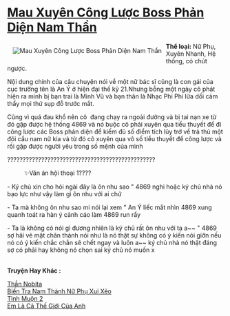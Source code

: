 <a href="https://utruyen.com/truyen/mau-xuyen-cong-luoc-boss-phan-dien-nam-than/18853/" title="Mau Xuyên Công Lược Boss Phản Diện Nam Thần"><h1>Mau Xuyên Công Lược Boss Phản Diện Nam Thần</h1></a><div style="display:table"><img align="right" style="float: left; padding: 10px;" src="https://utruyen.com/images/story/200x260/mau-xuyen-cong-luoc-boss-phan-dien-nam-than.jpg" alt="Mau Xuyên Công Lược Boss Phản Diện Nam Thần"><b>Thể loại:</b> Nữ Phụ, Xuyên Nhanh, Hệ thống, có chút ngược.<p></p>Nội dung chính của câu chuyện nói về một nữ bác sĩ cũng là con gái của cục trưởng tên là An Ý ở hiện đại thế kỷ 21.Nhưng bỗng một ngày cô phát hiện ra mình bị bạn trai là Minh Vũ và bạn thân là Nhạc Phi Phi lừa dối cảm thấy mọi thứ sụp đỗ trước mắt. <p></p>Cũng vì quá đau khổ nên cô  đang chạy ra ngoài đường và bị tai nạn xe từ đó gặp được hệ thống 4869 và nó buộc cô phải xuyên qua tiểu thuyết để đi công lược các Boss phản diện để kiếm đủ số điểm tích lũy trở về trả thù một đôi cẩu nam nữ kia và từ đó cô xuyên qua vô số tiểu thuyết để công lược và rồi gặp được người yêu trong số mệnh của mình<p></p> ????️????️????️????️????️????️????️????️????️????️????️????️<p></p>           ✨Văn án hội thoại 1????<p></p>- Ký chủ xin cho hỏi ngài đây là ôn nhu sao " 4869 nghi hoặc ký chủ nhà nó bạo lực như vậy làm gì ôn nhu với ai chứ<p></p>- Ta mà không ôn nhu sao mi nói lại xem " An Ý liếc mắt nhìn 4869 xung quanh toát ra hàn ý cảnh cáo làm 4869 run rẩy<p></p>- Ta là không có nói gì đương nhiên là ký chủ rất ôn nhu với ta a~~ " 4869 sợ hãi vẻ mặt chân thành nói như là nó thật sự không có ý kiến nói giỡn nếu nó có ý kiến chắc chắn sẽ chết ngay và luôn a~~ ký chủ nhà nó thật đáng sợ có phải hay không nó chọn sai ký chủ nó muốn x</div><p><br><b>Truyện Hay Khác :</b></p><a href="https://utruyen.com/truyen/than-nobita/17372/" alt="Thần Nobita">Thần Nobita</a><br/><a href="https://github.com/quanluxury/ngontinhhot/tree/master/truyenhay/19474/" alt="Biến Tra Nam Thành Nữ Phụ Xui Xẻo">Biến Tra Nam Thành Nữ Phụ Xui Xẻo</a><br/><a href="https://github.com/quanluxury/ngontinhhot/tree/master/truyenhay/20894/" alt="Tình Muộn 2">Tình Muộn 2</a><br/><a href="https://github.com/quanluxury/ngontinhhot/tree/master/truyenhay/19428/" alt="Em Là Cả Thế Giới Của Anh">Em Là Cả Thế Giới Của Anh</a><br/>